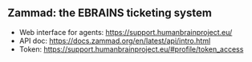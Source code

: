 ## Zammad: the EBRAINS ticketing system

- Web interface for agents: https://support.humanbrainproject.eu/
- API doc: https://docs.zammad.org/en/latest/api/intro.html
- Token: https://support.humanbrainproject.eu/#profile/token_access
